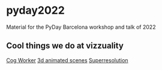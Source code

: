 # pyday2022
Material for the PyDay Barcelona workshop and talk of 2022

## Cool things we do at vizzuality

[Cog Worker](https://vizzuality.github.io/cog_worker/)
[3d animated scenes](https://github.com/vizzTools/dem3d)
[Superresolution](https://github.com/Vizzuality/redes-data)

